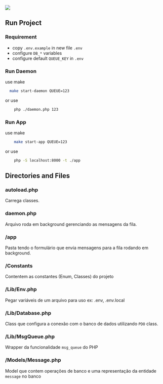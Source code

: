 <img src="https://img.shields.io/badge/PHP-v8.4-blue">

## Run Project

### Requirement

- copy `.env.example` in new file `.env`
- configure `DB_*` variables
- configure default `QUEUE_KEY` in `.env`

### Run Daemon

use make

```bash
  make start-daemon QUEUE=123
```

or use

```bash
    php ./daemon.php 123
```

### Run App

use make

````bash
    make start-app QUEUE=123
````

or use

````bash
    php -S localhost:8000 -t ./app
````

## Directories and Files

### autoload.php

Carrega classes.

### daemon.php

Arquivo roda em background gerenciando as mensagens da fila.

### /app

Pasta tendo o formulário que envia mensagens para a fila rodando em background.

### /Constants

Contentem as constantes (Enum, Classes) do projeto

### /Lib/Env.php

Pegar variáveis de um arquivo para uso ex: .env, .env.local

### /Lib/Database.php

Class que configura a conexão com o banco de dados utilizando `PDO` class.

### /Lib/MsgQueue.php

Wrapper da funcionalidade `msg_queue` do PHP

### /Models/Message.php

Model que contem operações de banco e uma representação da entidade `message` no banco
